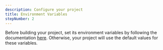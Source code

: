 ```yaml
---
description: Configure your project
title: Environment Variables
stepNumber: 2
---
```


Before building your project, set its environment variables by following the documentation [here](/docs/environment-variables.html). Otherwise, your project will use the default values for these variables. 
